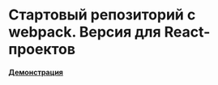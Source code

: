 # Стартовый репозиторий с webpack. Версия для React-проектов

#### [Демонстрация](https://encrypticus.github.io/news)